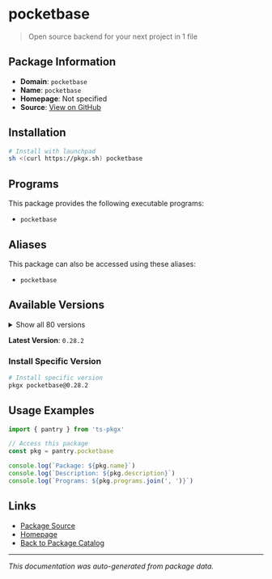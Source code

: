 # pocketbase

> Open source backend for your next project in 1 file

## Package Information

- **Domain**: `pocketbase`
- **Name**: `pocketbase`
- **Homepage**: Not specified
- **Source**: [View on GitHub](https://github.com/pkgxdev/pantry/tree/main/projects/pocketbase.io/package.yml)

## Installation

```bash
# Install with launchpad
sh <(curl https://pkgx.sh) pocketbase
```

## Programs

This package provides the following executable programs:

- `pocketbase`

## Aliases

This package can also be accessed using these aliases:

- `pocketbase`

## Available Versions

<details>
<summary>Show all 80 versions</summary>

- `0.28.2`, `0.28.1`, `0.28.0`, `0.27.2`, `0.27.1`
- `0.27.0`, `0.26.6`, `0.26.5`, `0.26.4`, `0.26.3`
- `0.26.2`, `0.26.1`, `0.26.0`, `0.25.9`, `0.25.8`
- `0.25.7`, `0.25.6`, `0.25.5`, `0.25.4`, `0.25.3`
- `0.25.2`, `0.25.1`, `0.25.0`, `0.24.3`, `0.24.2`
- `0.24.1`, `0.24.0`, `0.23.12`, `0.23.11`, `0.23.10`
- `0.23.9`, `0.23.8`, `0.23.7`, `0.23.6`, `0.23.5`
- `0.23.4`, `0.23.3`, `0.23.2`, `0.23.1`, `0.23.0`
- `0.22.34`, `0.22.33`, `0.22.32`, `0.22.31`, `0.22.30`
- `0.22.29`, `0.22.28`, `0.22.27`, `0.22.26`, `0.22.25`
- `0.22.24`, `0.22.23`, `0.22.22`, `0.22.21`, `0.22.20`
- `0.22.19`, `0.22.18`, `0.22.17`, `0.22.16`, `0.22.15`
- `0.22.14`, `0.22.13`, `0.22.12`, `0.22.11`, `0.22.10`
- `0.22.9`, `0.22.8`, `0.22.7`, `0.22.6`, `0.22.5`
- `0.22.4`, `0.22.3`, `0.22.2`, `0.22.1`, `0.22.0`
- `0.21.3`, `0.21.2`, `0.21.1`, `0.21.0`, `0.20.7`

</details>

**Latest Version**: `0.28.2`

### Install Specific Version

```bash
# Install specific version
pkgx pocketbase@0.28.2
```

## Usage Examples

```typescript
import { pantry } from 'ts-pkgx'

// Access this package
const pkg = pantry.pocketbase

console.log(`Package: ${pkg.name}`)
console.log(`Description: ${pkg.description}`)
console.log(`Programs: ${pkg.programs.join(', ')}`)
```

## Links

- [Package Source](https://github.com/pkgxdev/pantry/tree/main/projects/pocketbase.io/package.yml)
- [Homepage](#)
- [Back to Package Catalog](../package-catalog.md)

---

*This documentation was auto-generated from package data.*
